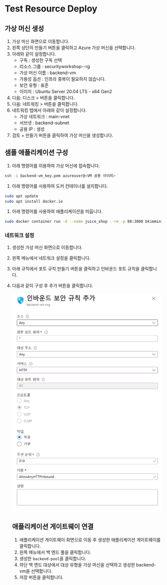 # Test Resource Deploy

## 가상 머신 생성

1. 가상 머신 화면으로 이동합니다.
2. 왼쪽 상단의 만들기 버튼을 클릭하고 Azure 가상 머신을 선택합니다.
3. 아래와 같이 설정합니다.
    - 구독 : 생성한 구독 선택
    - 리소스 그룹 : securityworkshop-<alias>-rg
    - 가상 머신 이름 : backend-vm
    - 가용성 옵션 : 인프라 중복이 필요하지 않습니다.
    - 보안 유형 : 표준
    - 이미지 : Ubuntu Server 20.04 LTS - x64 Gen2
4. 다음: 디스크 > 버튼을 클릭합니다.
5. 다음: 네트워킹 > 버튼을 클릭합니다.
6. 네트워킹 탭에서 아래와 같이 설정합니다.
    - 가상 네트워크 : main-vnet
    - 서브넷 : backend-subnet
    - 공용 IP : 생성
7. 검토 + 만들기 버튼을 클릭하여 가상 머신을 생성합니다.

## 샘플 애플리케이션 구성

1. 아래 명령어를 이용하여 가상 머신에 접속합니다.

```bash
ssh -i backend-vm_key.pem azureuser@<VM 공용 아이피>
```

1. 아래 명령어를 사용하여 도커 컨테이너를 설치합니다.

```bash
sudo apt update
sudo apt install docker.io
```

1. 아래 명령어를 사용하여 애플리케이션을 띄웁니다.

```bash
sudo docker container run -d --name juice_shop --rm -p 80:3000 bkimminich/juice-shop
```

### 네트워크 설정

1. 생성한 가상 머신 화면으로 이동합니다.
2. 왼쪽 메뉴에서 네트워크 설정을 클릭합니다.
3. 아래 규칙에서 포트 규칙 만들기 버튼을 클릭하고 인바운드 포트 규칙을 클릭합니다.
4. 다음과 같이 구성 후 추가 버튼을 클릭합니다.
    
    ![Untitled](images/Untitled.png)
    
    ## 애플리케이션 게이트웨이 연결
    
    1. 애플리케이션 게이트웨이 화면으로 이동 후 생성한 애플리케이션 게이트웨이를 클릭합니다.
    2. 왼쪽 메뉴에서 백 엔드 풀을 클릭합니다.
    3. 생성한 `backend-pool`을 클릭합니다.
    4. 하단 백 엔드 대상에서 대상 유형을 가상 머신을 선택하고 생성한 backend-vm을 선택합니다.
    5. 저장 버튼을 클릭합니다.